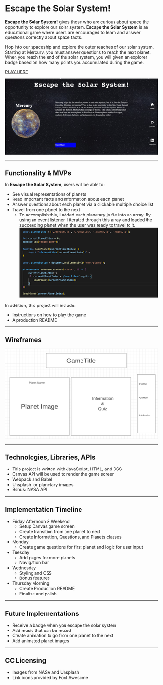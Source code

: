 # Escape the Solar System!


**Escape the Solar System!** gives those who are curious about space the opportunity to explore our solar system. **Escape the Solar System** is an educational game where users are encouraged to learn and answer questions correctly about space facts.

Hop into our spaceship and explore the outer reaches of our solar system. Starting at Mercury, you must answer questions to reach the next planet. When you reach the end of the solar system, you will given an explorer badge based on how many points you accumulated during the game. 

[PLAY HERE](https://harjitsingh3.github.io/escape-the-solar-system/)

![](escape-the-solar-system-5-11-23.png)

---

## Functionality & MVPs

In **Escape the Solar System**, users will be able to:
- See visual representations of planets
- Read important facts and information about each planet
- Answer questions about each planet via a clickable multiple choice list
- Travel from one planet to the next
    - To accomplish this, I added each planetary js file into an array. By using an event listener, I iterated through this array and loaded the succeeding planet when the user was ready to travel to it.
    ![](loading-planets.png)



In addition, this project will include:
- Instructions on how to play the game
- A production README

---

## Wireframes

![](escape-wireframe.png)

---

## Technologies, Libraries, APIs
- This project is written with JavaScript, HTML, and CSS
- Canvas API will be used to render the game screen
- Webpack and Babel
- Unsplash for planetary images
- Bonus: NASA API

--- 

## Implementation Timeline

- Friday Afternoon & Weekend
    - Setup Canvas game screen
    - Create transition from one planet to next
    - Create Information, Questions, and Planets classes
- Monday
    - Create game questions for first planet and logic for user input
- Tuesday
    - Add pages for more planets
    - Navigation bar
- Wednesday
    - Styling and CSS
    - Bonus features
- Thursday Morning
    - Create Production README
    - Finalize and polish

---

## Future Implementations
- Receive a badge when you escape the solar system
- Add music that can be muted
- Create animation to go from one planet to the next
- Add animated planet images

---

## CC Licensing
- Images from NASA and Unsplash
- Link icons provided by Font Awesome

